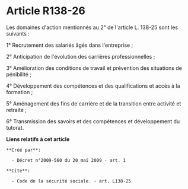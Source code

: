 # Article R138-26

Les domaines d'action mentionnés au 2° de l'article L. 138-25 sont les suivants : 

1° Recrutement des salariés âgés dans l'entreprise ; 

2° Anticipation de l'évolution des carrières professionnelles ; 

3° Amélioration des conditions de travail et prévention des situations de pénibilité ; 

4° Développement des compétences et des qualifications et accès à la formation ; 

5° Aménagement des fins de carrière et de la transition entre activité et retraite ; 

6° Transmission des savoirs et des compétences et développement du tutorat.

**Liens relatifs à cet article**

	**Créé par**:

	  - Décret n°2009-560 du 20 mai 2009 - art. 1

	**Cite**:

	  - Code de la sécurité sociale. - art. L138-25

